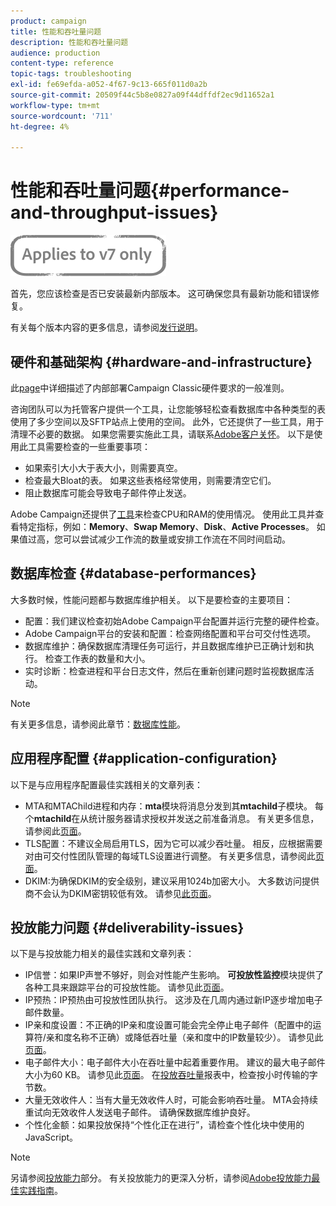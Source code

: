 ```yaml
---
product: campaign
title: 性能和吞吐量问题
description: 性能和吞吐量问题
audience: production
content-type: reference
topic-tags: troubleshooting
exl-id: fe69efda-a052-4f67-9c13-665f011d0a2b
source-git-commit: 20509f44c5b8e0827a09f44dffdf2ec9d11652a1
workflow-type: tm+mt
source-wordcount: '711'
ht-degree: 4%

---
```


# 性能和吞吐量问题{#performance-and-throughput-issues}

![](../../assets/v7-only.svg)

首先，您应该检查是否已安装最新内部版本。 这可确保您具有最新功能和错误修复。

有关每个版本内容的更多信息，请参阅[发行说明](../../rn/using/latest-release.md)。

## 硬件和基础架构 {#hardware-and-infrastructure}

此[page](https://helpx.adobe.com/cn/campaign/kb/hardware-sizing-guide.html)中详细描述了内部部署Campaign Classic硬件要求的一般准则。

咨询团队可以为托管客户提供一个工具，让您能够轻松查看数据库中各种类型的表使用了多少空间以及SFTP站点上使用的空间。 此外，它还提供了一些工具，用于清理不必要的数据。 如果您需要实施此工具，请联系[Adobe客户关怀](https://helpx.adobe.com/cn/enterprise/admin-guide.html/enterprise/using/support-for-experience-cloud.ug.html)。 以下是使用此工具需要检查的一些重要事项：

* 如果索引大小大于表大小，则需要真空。
* 检查最大Bloat的表。 如果这些表格经常使用，则需要清空它们。
* 阻止数据库可能会导致电子邮件停止发送。

Adobe Campaign还提供了[工具](../../production/using/monitoring-processes.md#manual-monitoring)来检查CPU和RAM的使用情况。 使用此工具并查看特定指标，例如：**Memory**、**Swap Memory**、**Disk**、**Active Processes**。 如果值过高，您可以尝试减少工作流的数量或安排工作流在不同时间启动。

## 数据库检查 {#database-performances}

大多数时候，性能问题都与数据库维护相关。 以下是要检查的主要项目：

* 配置：我们建议检查初始Adobe Campaign平台配置并运行完整的硬件检查。
* Adobe Campaign平台的安装和配置：检查网络配置和平台可交付性选项。
* 数据库维护：确保数据库清理任务可运行，并且数据库维护已正确计划和执行。 检查工作表的数量和大小。
* 实时诊断：检查进程和平台日志文件，然后在重新创建问题时监视数据库活动。

>[!NOTE]
>
>有关更多信息，请参阅此章节：[数据库性能](../../production/using/database-performances.md)。

## 应用程序配置 {#application-configuration}

以下是与应用程序配置最佳实践相关的文章列表：

* MTA和MTAChild进程和内存：**mta**&#x200B;模块将消息分发到其&#x200B;**mtachild**&#x200B;子模块。 每个&#x200B;**mtachild**&#x200B;在从统计服务器请求授权并发送之前准备消息。 有关更多信息，请参阅此[页面](../../installation/using/email-deliverability.md)。
* TLS配置：不建议全局启用TLS，因为它可以减少吞吐量。 相反，应根据需要对由可交付性团队管理的每域TLS设置进行调整。 有关更多信息，请参阅此[页面](../../installation/using/email-deliverability.md#mx-configuration)。
* DKIM:为确保DKIM的安全级别，建议采用1024b加密大小。 大多数访问提供商不会认为DKIM密钥较低有效。 请参见[此页面](https://experienceleague.adobe.com/docs/deliverability-learn/deliverability-best-practice-guide/transition-process/infrastructure.html#authentication)。

## 投放能力问题 {#deliverability-issues}

以下是与投放能力相关的最佳实践和文章列表：

* IP信誉：如果IP声誉不够好，则会对性能产生影响。 **可投放性监控**&#x200B;模块提供了各种工具来跟踪平台的可投放性能。 请参见此[页面](../../delivery/using/monitoring-deliverability.md)。
* IP预热：IP预热由可投放性团队执行。 这涉及在几周内通过新IP逐步增加电子邮件数量。
* IP亲和度设置：不正确的IP亲和度设置可能会完全停止电子邮件（配置中的运算符/亲和度名称不正确）或降低吞吐量（亲和度中的IP数量较少）。 请参见此[页面](../../installation/using/email-deliverability.md#list-of-ip-addresses-to-use)。
* 电子邮件大小：电子邮件大小在吞吐量中起着重要作用。 建议的最大电子邮件大小为60 KB。 请参见此[页面](https://helpx.adobe.com/legal/product-descriptions/campaign.html)。 在[投放吞吐量](../../reporting/using/global-reports.md#delivery-throughput)报表中，检查按小时传输的字节数。
* 大量无效收件人：当有大量无效收件人时，可能会影响吞吐量。 MTA会持续重试向无效收件人发送电子邮件。 请确保数据库维护良好。
* 个性化金额：如果投放保持“个性化正在进行”，请检查个性化块中使用的JavaScript。

>[!NOTE]
>
>另请参阅[投放能力](../../delivery/using/about-deliverability.md)部分。 有关投放能力的更深入分析，请参阅[Adobe投放能力最佳实践指南](https://experienceleague.adobe.com/docs/deliverability-learn/deliverability-best-practice-guide/introduction.html?lang=zh-Hans)。
